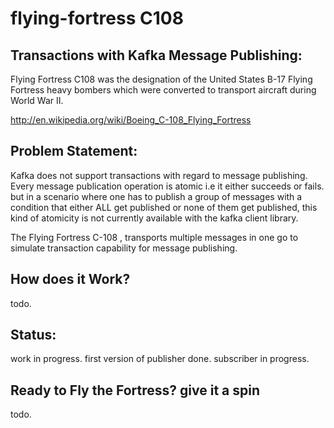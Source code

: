 flying-fortress C108
====================

Transactions with Kafka Message Publishing:
------------------------------------------

Flying Fortress C108 was the designation of the United States B-17 Flying Fortress
heavy bombers which were converted to transport aircraft during World War II.

http://en.wikipedia.org/wiki/Boeing_C-108_Flying_Fortress

Problem Statement:
------------------
Kafka does not support transactions with regard to message publishing.
Every message publication operation is atomic i.e it either succeeds or fails.
but in a scenario where one has to publish a group of  messages with a condition that
either ALL get published or none of them get published, this kind of atomicity is not
currently available with the kafka client library.

The Flying Fortress C-108 , transports multiple messages in one go to simulate transaction
capability for message publishing.

How does it Work?
-----------------
todo.

Status:
-------
work in progress. 
first version of publisher done. subscriber in progress.

Ready to Fly the Fortress? give it a spin
----------------------------------------
todo.
